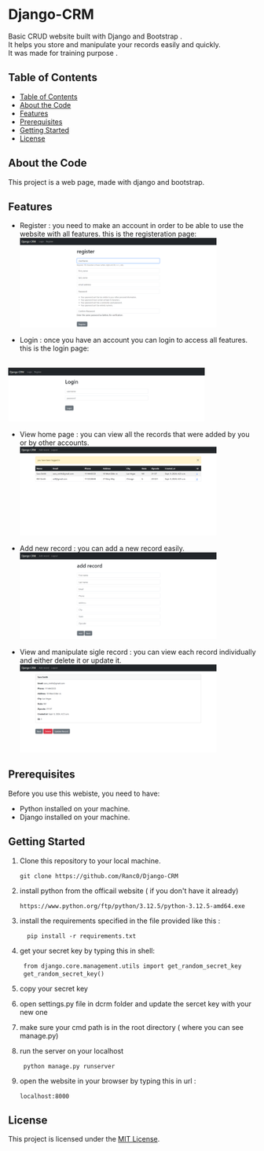 # Django-CRM
Basic CRUD website built with Django and Bootstrap .
<br>
It helps you store and manipulate your records easily and quickly.
<br>
It was made for training purpose .

## Table of Contents
  - [Table of Contents](#table-of-contents)
  - [About the Code](#about-the-code)
  - [Features](#features)
  - [Prerequisites](#prerequisites)
  - [Getting Started](#getting-started)
  - [License](#license)

## About the Code

This project is a web page, made with django and bootstrap.

## Features

- Register : you need to make an account in order to be able to use the website with all features.
  this is the registeration page:
  <br>
<img
  src="media/register.png"
  width="400"/>
  
 - Login : once you have an account you can login to access all features.
  this is the login page:
 <br>
<img
  src="media/login.png"
  width="400"/>

- View home page : you can view all the records that were added by you or by other accounts.
  <br>
 <img
  src="media/home.png"
  width="400"/>

- Add new record : you can add a new record easily.
  <br>
 <img
  src="media/add_record.png"
  width="400"/>

- View and manipulate sigle record : you can view each record individually and either delete it or update it.
  <br>
 <img
  src="media/record.png"
  width="400"/>

## Prerequisites

Before you use this webiste, you need to have:

- Python installed on your machine.
- Django installed on your machine.

## Getting Started

1. Clone this repository to your local machine.

    ```shell
    git clone https://github.com/Ranc0/Django-CRM
    ```

2. install python from the officail website ( if you don't have it already)

    ```
   https://www.python.org/ftp/python/3.12.5/python-3.12.5-amd64.exe
    ```

3. install the requirements specified in the file provided like this :

    ```shell
      pip install -r requirements.txt
    ```
4. get your secret key by typing this in shell:

    ```shell
     from django.core.management.utils import get_random_secret_key
     get_random_secret_key() 
    ```
5. copy your secret key

6. open settings.py file in dcrm folder and update the sercet key with your new one

7. make sure your cmd path is in the root directory ( where you can see manage.py) 

8. run the server on your localhost 
    ```shell
     python manage.py runserver
    ```
9. open the website in your browser by typing this in url :
    ```
    localhost:8000
    ```
## License

This project is licensed under the [MIT License](LICENSE).

  



